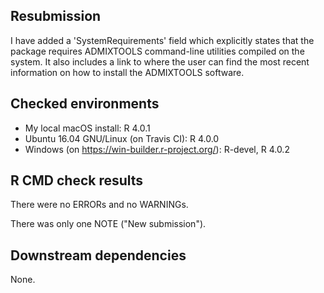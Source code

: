 ## Resubmission

I have added a 'SystemRequirements' field which explicitly states that
the package requires ADMIXTOOLS command-line utilities compiled on the
system. It also includes a link to where the user can find the most
recent information on how to install the ADMIXTOOLS software.

## Checked environments

* My local macOS install: R 4.0.1
* Ubuntu 16.04 GNU/Linux (on Travis CI): R 4.0.0
* Windows (on https://win-builder.r-project.org/): R-devel, R 4.0.2

## R CMD check results

There were no ERRORs and no WARNINGs.

There was only one NOTE ("New submission").

## Downstream dependencies

None.

